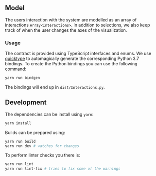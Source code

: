 ## Model

The users interaction with the system are modelled as an array of interactions `Array<Interactions>`.
In addition to selections, we also keep track of when the user changes the axes of the visualization.

### Usage

The contract is provided using TypeScript interfaces and enums.
We use [quicktype](https://quicktype.io/) to automagically generate the corresponding Python 3.7 bindings. 
To create the Python bindings you can use the following command:

```bash
yarn run bindgen
```

The bindings will end up in `dist/Interactions.py`.

## Development

The dependencies can be install using `yarn`:

```bash
yarn install
```

Builds can be prepared using:

```bash
yarn run build
yarn run dev # watches for changes
```
    
To perform linter checks you there is:

```bash
yarn run lint
yarn run lint-fix # tries to fix some of the warnings
```
